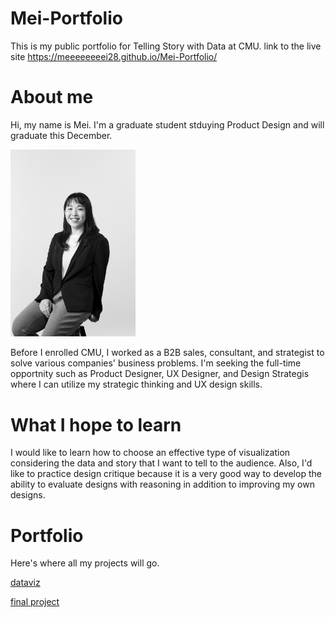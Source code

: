 # Mei-Portfolio
This is my public portfolio for Telling Story with Data at CMU.
link to the live site https://meeeeeeeei28.github.io/Mei-Portfolio/

# About me
Hi, my name is Mei. I'm a graduate student stduying Product Design and will graduate this December.

<img src="Profile-photo.JPG" width="200"/>

Before I enrolled CMU, I worked as a B2B sales, consultant, and strategist to solve various companies' business problems.
I'm seeking the full-time opportnity such as Product Designer, UX Designer, and Design Strategis where I can utilize my strategic thinking and UX design skills.


# What I hope to learn
I would like to learn how to choose an effective type of visualization considering the data and story that I want to tell to the audience.
Also, I'd like to practice design critique because it is a very good way to develop the ability to evaluate designs with reasoning in addition to improving my own designs.

# Portfolio
Here's where all my projects will go.

[dataviz](https://github.com/meeeeeeeei28/Mei-Portfolio/blob/a8d1ec08f45c80f7b2b3d56cf499578ae110b13e/dataviz1)

[final project](https://github.com/meeeeeeeei28/Mei-Portfolio/blob/e7e42778a09036a829c8b1ad0a493b4298e7de22/final-project)


